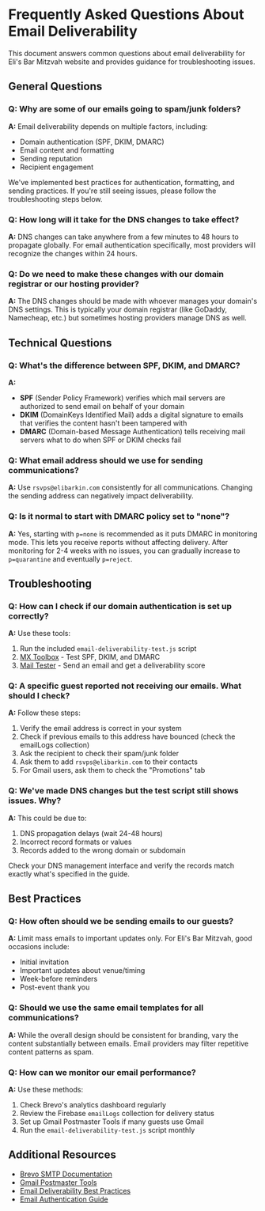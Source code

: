 # Frequently Asked Questions About Email Deliverability

This document answers common questions about email deliverability for Eli's Bar Mitzvah website and provides guidance for troubleshooting issues.

## General Questions

### Q: Why are some of our emails going to spam/junk folders?
**A:** Email deliverability depends on multiple factors, including:
- Domain authentication (SPF, DKIM, DMARC)
- Email content and formatting
- Sending reputation
- Recipient engagement

We've implemented best practices for authentication, formatting, and sending practices. If you're still seeing issues, please follow the troubleshooting steps below.

### Q: How long will it take for the DNS changes to take effect?
**A:** DNS changes can take anywhere from a few minutes to 48 hours to propagate globally. For email authentication specifically, most providers will recognize the changes within 24 hours.

### Q: Do we need to make these changes with our domain registrar or our hosting provider?
**A:** The DNS changes should be made with whoever manages your domain's DNS settings. This is typically your domain registrar (like GoDaddy, Namecheap, etc.) but sometimes hosting providers manage DNS as well.

## Technical Questions

### Q: What's the difference between SPF, DKIM, and DMARC?
**A:** 
- **SPF** (Sender Policy Framework) verifies which mail servers are authorized to send email on behalf of your domain
- **DKIM** (DomainKeys Identified Mail) adds a digital signature to emails that verifies the content hasn't been tampered with
- **DMARC** (Domain-based Message Authentication) tells receiving mail servers what to do when SPF or DKIM checks fail

### Q: What email address should we use for sending communications?
**A:** Use `rsvps@elibarkin.com` consistently for all communications. Changing the sending address can negatively impact deliverability.

### Q: Is it normal to start with DMARC policy set to "none"?
**A:** Yes, starting with `p=none` is recommended as it puts DMARC in monitoring mode. This lets you receive reports without affecting delivery. After monitoring for 2-4 weeks with no issues, you can gradually increase to `p=quarantine` and eventually `p=reject`.

## Troubleshooting

### Q: How can I check if our domain authentication is set up correctly?
**A:** Use these tools:
1. Run the included `email-deliverability-test.js` script
2. [MX Toolbox](https://mxtoolbox.com/) - Test SPF, DKIM, and DMARC
3. [Mail Tester](https://www.mail-tester.com/) - Send an email and get a deliverability score

### Q: A specific guest reported not receiving our emails. What should I check?
**A:** Follow these steps:
1. Verify the email address is correct in your system
2. Check if previous emails to this address have bounced (check the emailLogs collection)
3. Ask the recipient to check their spam/junk folder
4. Ask them to add `rsvps@elibarkin.com` to their contacts
5. For Gmail users, ask them to check the "Promotions" tab

### Q: We've made DNS changes but the test script still shows issues. Why?
**A:** This could be due to:
1. DNS propagation delays (wait 24-48 hours)
2. Incorrect record formats or values
3. Records added to the wrong domain or subdomain

Check your DNS management interface and verify the records match exactly what's specified in the guide.

## Best Practices

### Q: How often should we be sending emails to our guests?
**A:** Limit mass emails to important updates only. For Eli's Bar Mitzvah, good occasions include:
- Initial invitation
- Important updates about venue/timing
- Week-before reminders
- Post-event thank you

### Q: Should we use the same email templates for all communications?
**A:** While the overall design should be consistent for branding, vary the content substantially between emails. Email providers may filter repetitive content patterns as spam.

### Q: How can we monitor our email performance?
**A:** Use these methods:
1. Check Brevo's analytics dashboard regularly
2. Review the Firebase `emailLogs` collection for delivery status
3. Set up Gmail Postmaster Tools if many guests use Gmail
4. Run the `email-deliverability-test.js` script monthly

## Additional Resources

- [Brevo SMTP Documentation](https://developers.brevo.com/docs/send-emails-with-smtp-or-api)
- [Gmail Postmaster Tools](https://postmaster.google.com/)
- [Email Deliverability Best Practices](email-deliverability-best-practices.md)
- [Email Authentication Guide](email-authentication-guide.md)
